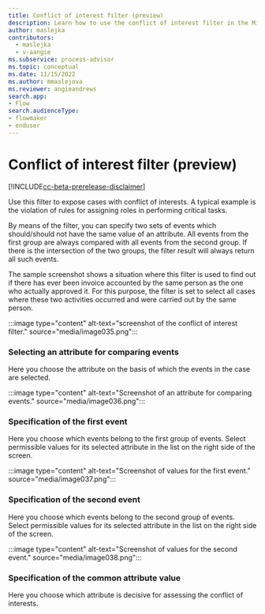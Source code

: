 ```yaml
---
title: Conflict of interest filter (preview)
description: Learn how to use the conflict of interest filter in the Minit desktop application in process advisor.
author: maslejka
contributors:
  - maslejka
  - v-aangie
ms.subservice: process-advisor
ms.topic: conceptual
ms.date: 11/15/2022
ms.author: mmaslejova
ms.reviewer: angieandrews
search.app:
- Flow
search.audienceType:
- flowmaker
- enduser
---
```


# Conflict of interest filter (preview)

[!INCLUDE[cc-beta-prerelease-disclaimer](../includes/cc-beta-prerelease-disclaimer.md)]

Use this filter to expose cases with conflict of interests. A typical example is the violation of rules for assigning roles in performing critical tasks.

By means of the filter, you can specify two sets of events which should/should not have the same value of an attribute. All events from the first group are always compared with all events from the second group. If there is the intersection of the two groups, the filter result will always return all such events.

The sample screenshot shows a situation where this filter is used to find out if there has ever been invoice accounted by the same person as the one who actually approved it. For this purpose, the filter is set to select all cases where these two activities occurred and were carried out by the same person.

:::image type="content" alt-text="screenshot of the conflict of interest filter." source="media/image035.png":::

### Selecting an attribute for comparing events

Here you choose the attribute on the basis of which the events in the case are selected.

:::image type="content" alt-text="Screenshot of an attribute for comparing events." source="media/image036.png":::

### Specification of the first event

Here you choose which events belong to the first group of events. Select permissible values for its selected attribute in the list on the right side of the screen.

:::image type="content" alt-text="Screenshot of values for the first event." source="media/image037.png":::

### Specification of the second event

Here you choose which events belong to the second group of events. Select permissible values for its selected attribute in the list on the right side of the screen.

:::image type="content" alt-text="Screenshot of values for the second event." source="media/image038.png":::

### Specification of the common attribute value

Here you choose which attribute is decisive for assessing the conflict of interests.


